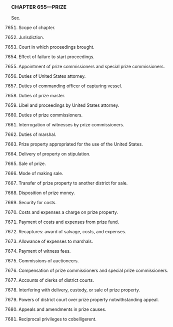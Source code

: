 ### **CHAPTER 655—PRIZE** ###

Sec.

7651. Scope of chapter.

7652. Jurisdiction.

7653. Court in which proceedings brought.

7654. Effect of failure to start proceedings.

7655. Appointment of prize commissioners and special prize commissioners.

7656. Duties of United States attorney.

7657. Duties of commanding officer of capturing vessel.

7658. Duties of prize master.

7659. Libel and proceedings by United States attorney.

7660. Duties of prize commissioners.

7661. Interrogation of witnesses by prize commissioners.

7662. Duties of marshal.

7663. Prize property appropriated for the use of the United States.

7664. Delivery of property on stipulation.

7665. Sale of prize.

7666. Mode of making sale.

7667. Transfer of prize property to another district for sale.

7668. Disposition of prize money.

7669. Security for costs.

7670. Costs and expenses a charge on prize property.

7671. Payment of costs and expenses from prize fund.

7672. Recaptures: award of salvage, costs, and expenses.

7673. Allowance of expenses to marshals.

7674. Payment of witness fees.

7675. Commissions of auctioneers.

7676. Compensation of prize commissioners and special prize commissioners.

7677. Accounts of clerks of district courts.

7678. Interfering with delivery, custody, or sale of prize property.

7679. Powers of district court over prize property notwithstanding appeal.

7680. Appeals and amendments in prize causes.

7681. Reciprocal privileges to cobelligerent.